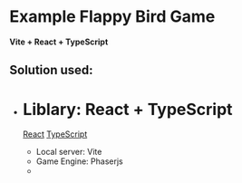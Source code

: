 # Example Flappy Bird Game
<b>Vite + React + TypeScript</b>

## Solution used:
- # Liblary: React + TypeScript
    [React](https://react.dev/)
    [TypeScript](https://www.typescriptlang.org/)

    - Local server: Vite
    - Game Engine: Phaserjs
    -
